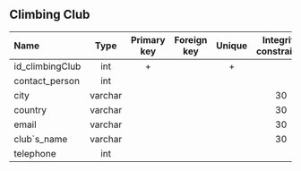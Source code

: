 ## Climbing Club
 
 |Name|Type|Primary key|Foreign key|Unique|Integrity constraints|Null/not null|
 |:----|:----:|:-----------:|:-----------:|:------:|:----------------------:|:------:|
 |id_climbingClub|int|+| | + | |not null|
 |contact_person|int| | | | | not null|
 |city|varchar| | | |30| not null|
 |country|varchar| | | |30| not null|
 |email|varchar| | | |30| not null|
 |club`s_name|varchar| | | |30| not null|
 |telephone|int| | | | | not null|